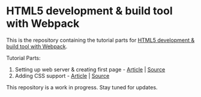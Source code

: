 # HTML5 development & build tool with Webpack

This is the repository containing the tutorial parts for [HTML5 development & build tool with Webpack](https://www.michaelsyap.com/posts/2021/webpack-html5-development-intro). 


Tutorial Parts:

1. Setting up web server & creating first page - [Article](https://www.michaelsyap.com/posts/2021/webpack-html5-development-pt1) | [Source](/part-1-setup)
2. Adding CSS support - [Article](https://www.michaelsyap.com/posts/2021/webpack-html5-development-pt2) | [Source](/part-2-css)

This repository is a work in progress. Stay tuned for updates.